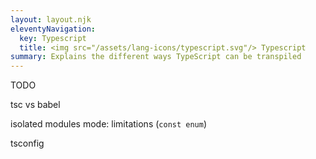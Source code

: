 ```yaml
---
layout: layout.njk
eleventyNavigation:
  key: Typescript
  title: <img src="/assets/lang-icons/typescript.svg"/> Typescript
summary: Explains the different ways TypeScript can be transpiled
---
```


TODO

tsc vs babel

isolated modules mode: limitations (`const enum`)

tsconfig

